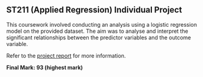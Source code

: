 ## ST211 (Applied Regression) Individual Project

This coursework involved conducting an analysis using a logistic regression model on the provided dataset. The aim was to analyse and interpret the significant relationships between the predictor variables and the outcome variable.

Refer to the [project report](https://github.com/thatjosh/st211-individual-project/blob/main/22757_ST211_individual.pdf) for more information.

**Final Mark: 93 (highest mark)**
